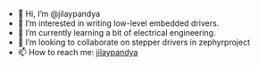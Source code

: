 - 👋 Hi, I’m @jilaypandya
- 👀 I’m interested in writing low-level embedded drivers.
- 🌱 I’m currently learning a bit of electrical engineering.
- 💞️ I’m looking to collaborate on stepper drivers in zephyrproject
- 📫 How to reach me: [jilaypandya](https://discordapp.com/users/jilaypandya)

<!---
jilaypandya/jilaypandya is a ✨ special ✨ repository because its `README.md` (this file) appears on your GitHub profile.
You can click the Preview link to take a look at your changes.
--->
